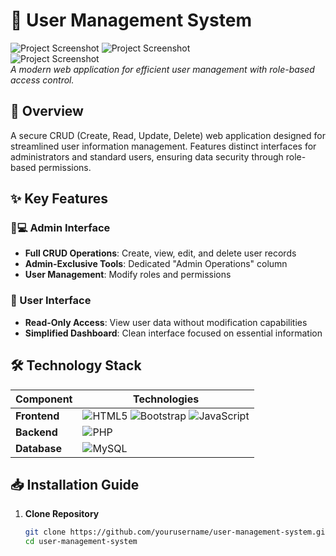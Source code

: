 # 🔧 User Management System

![Project Screenshot](screenshots/dashboard.png) 
![Project Screenshot](screenshots/dashboard.png)  
![Project Screenshot](screenshots/dashboard.png)  
*A modern web application for efficient user management with role-based access control.*

## 🚀 Overview

A secure CRUD (Create, Read, Update, Delete) web application designed for streamlined user information management. Features distinct interfaces for administrators and standard users, ensuring data security through role-based permissions.

## ✨ Key Features

### 👨💻 Admin Interface
- **Full CRUD Operations**: Create, view, edit, and delete user records
- **Admin-Exclusive Tools**: Dedicated "Admin Operations" column
- **User Management**: Modify roles and permissions

### 👤 User Interface
- **Read-Only Access**: View user data without modification capabilities
- **Simplified Dashboard**: Clean interface focused on essential information

## 🛠 Technology Stack

| Component       | Technologies                                                                                     |
|-----------------|--------------------------------------------------------------------------------------------------|
| **Frontend**    | ![HTML5](https://img.shields.io/badge/HTML5-E34F26?style=flat&logo=html5&logoColor=white) ![Bootstrap](https://img.shields.io/badge/Bootstrap-7952B3?style=flat&logo=bootstrap&logoColor=white) ![JavaScript](https://img.shields.io/badge/JavaScript-F7DF1E?style=flat&logo=javascript&logoColor=black) |
| **Backend**     | ![PHP](https://img.shields.io/badge/PHP-777BB4?style=flat&logo=php&logoColor=white)              |
| **Database**    | ![MySQL](https://img.shields.io/badge/MySQL-4479A1?style=flat&logo=mysql&logoColor=white)        |

## 📥 Installation Guide

1. **Clone Repository**
   ```bash
   git clone https://github.com/yourusername/user-management-system.git
   cd user-management-system
